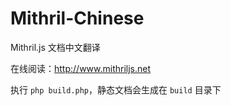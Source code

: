 # Mithril-Chinese
Mithril.js 文档中文翻译

在线阅读：http://www.mithriljs.net

执行 `php build.php`，静态文档会生成在 `build` 目录下
